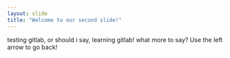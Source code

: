```yaml
---
layout: slide
title: "Welcome to our second slide!"
---
```

testing gitlab, or should i say, learning gitlab!  what more to say?
Use the left arrow to go back!
